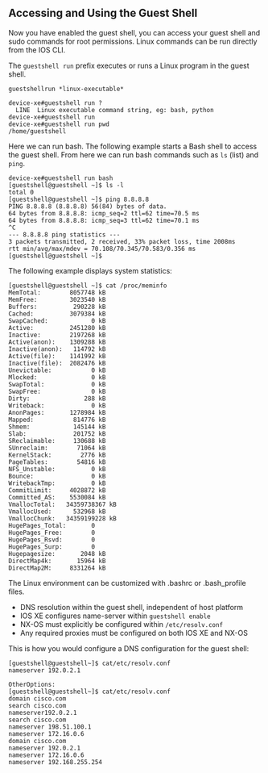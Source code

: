## Accessing and Using the Guest Shell

Now you have enabled the guest shell, you can access your guest shell and sudo commands for root permissions. Linux commands can be run directly from the IOS CLI.

The `guestshell run` prefix executes or runs a Linux program in the guest shell.

```
guestshellrun *linux-executable*
```

```
device-xe#guestshell run ?
  LINE  Linux executable command string, eg: bash, python
device-xe#guestshell run
device-xe#guestshell run pwd
/home/guestshell
```

Here we can run bash. The following example starts a Bash shell to access the guest shell. From here we can run bash commands such as `ls` (list) and `ping`.

```
device-xe#guestshell run bash
[guestshell@guestshell ~]$ ls -l
total 0
[guestshell@guestshell ~]$ ping 8.8.8.8
PING 8.8.8.8 (8.8.8.8) 56(84) bytes of data.
64 bytes from 8.8.8.8: icmp_seq=2 ttl=62 time=70.5 ms
64 bytes from 8.8.8.8: icmp_seq=3 ttl=62 time=70.1 ms
^C
--- 8.8.8.8 ping statistics ---
3 packets transmitted, 2 received, 33% packet loss, time 2008ms
rtt min/avg/max/mdev = 70.108/70.345/70.583/0.356 ms
[guestshell@guestshell ~]$
```

The following example displays system statistics:

```
[guestshell@guestshell ~]$ cat /proc/meminfo
MemTotal:        8057748 kB
MemFree:         3023540 kB
Buffers:          290228 kB
Cached:          3079384 kB
SwapCached:            0 kB
Active:          2451280 kB
Inactive:        2197268 kB
Active(anon):    1309288 kB
Inactive(anon):   114792 kB
Active(file):    1141992 kB
Inactive(file):  2082476 kB
Unevictable:           0 kB
Mlocked:               0 kB
SwapTotal:             0 kB
SwapFree:              0 kB
Dirty:               288 kB
Writeback:             0 kB
AnonPages:       1278984 kB
Mapped:           814776 kB
Shmem:            145144 kB
Slab:             201752 kB
SReclaimable:     130688 kB
SUnreclaim:        71064 kB
KernelStack:        2776 kB
PageTables:        54816 kB
NFS_Unstable:          0 kB
Bounce:                0 kB
WritebackTmp:          0 kB
CommitLimit:     4028872 kB
Committed_AS:    5530084 kB
VmallocTotal:   34359738367 kB
VmallocUsed:      532968 kB
VmallocChunk:   34359199228 kB
HugePages_Total:       0
HugePages_Free:        0
HugePages_Rsvd:        0
HugePages_Surp:        0
Hugepagesize:       2048 kB
DirectMap4k:       15964 kB
DirectMap2M:     8331264 kB
```

The Linux environment can be customized with .bashrc or .bash_profile files.

- DNS resolution within the guest shell, independent of host platform
- IOS XE configures name-server within `guestshell enable`
- NX-OS must explicitly be configured within `/etc/resolv.conf`
- Any required proxies must be configured on both IOS XE and NX-OS

This is how you would configure a DNS configuration for the guest shell:

```
[guestshell@guestshell~]$ cat/etc/resolv.conf
nameserver 192.0.2.1

OtherOptions:
[guestshell@guestshell~]$ cat/etc/resolv.conf
domain cisco.com
search cisco.com
nameserver192.0.2.1
search cisco.com
nameserver 198.51.100.1
nameserver 172.16.0.6
domain cisco.com
nameserver 192.0.2.1
nameserver 172.16.0.6
nameserver 192.168.255.254
```

